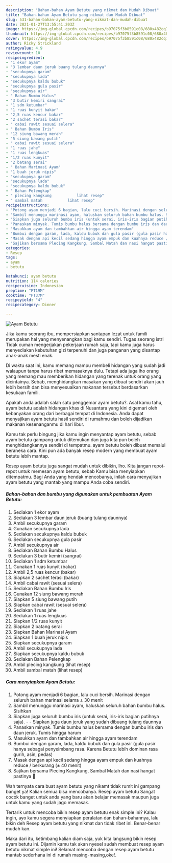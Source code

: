 ```yaml
---
description: "Bahan-bahan Ayam Betutu yang nikmat dan Mudah Dibuat"
title: "Bahan-bahan Ayam Betutu yang nikmat dan Mudah Dibuat"
slug: 531-bahan-bahan-ayam-betutu-yang-nikmat-dan-mudah-dibuat
date: 2021-01-27T13:55:41.203Z
image: https://img-global.cpcdn.com/recipes/b97075f3b8591c08/680x482cq70/ayam-betutu-foto-resep-utama.jpg
thumbnail: https://img-global.cpcdn.com/recipes/b97075f3b8591c08/680x482cq70/ayam-betutu-foto-resep-utama.jpg
cover: https://img-global.cpcdn.com/recipes/b97075f3b8591c08/680x482cq70/ayam-betutu-foto-resep-utama.jpg
author: Ricky Strickland
ratingvalue: 4.9
reviewcount: 10
recipeingredient:
- "1 ekor ayam"
- "3 lembar daun jeruk buang tulang daunnya"
- "secukupnya garam"
- "secukupnya lada"
- "secukupnya kaldu bubuk"
- "secukupnya gula pasir"
- "secukupnya air"
- " Bahan Bumbu Halus"
- "3 butir kemiri sangrai"
- "1 sdm ketumbar"
- "1 ruas kunyit bakar"
- "2,5 ruas kencur bakar"
- "2 sachet terasi bakar"
- " cabai rawit sesuai selera"
- " Bahan Bumbu Iris"
- "12 siung bawang merah"
- "5 siung bawang putih"
- " cabai rawit sesuai selera"
- "1 ruas jahe"
- "1 ruas lengkuas"
- "1/2 ruas kunyit"
- "2 batang serai"
- " Bahan Marinasi Ayam"
- "1 buah jeruk nipis"
- "secukupnya garam"
- "secukupnya lada"
- "secukupnya kaldu bubuk"
- " Bahan Pelengkap"
- " plecing kangkung           lihat resep"
- " sambal matah           lihat resep"
recipeinstructions:
- "Potong ayam menjadi 6 bagian, lalu cuci bersih. Marinasi dengan seluruh bahan marinasi selama ± 30 menit"
- "Sambil menunggu marinasi ayam, haluskan seluruh bahan bumbu halus. Sisihkan"
- "Siapkan juga seluruh bumbu iris (untuk serai, iris-iris bagian putihnya saja).  Siapkan juga daun jeruk yang sudah dibuang tulang daunnya"
- "Panaskan minyak. Tumis bumbu halus bersama dengan bumbu iris dan daun jeruk. Tumis hingga harum"
- "Masukkan ayam dan tambahkan air hingga ayam terendam"
- "Bumbui dengan garam, lada, kaldu bubuk dan gula pasir (gula pasir hanya sebagai penyeimbang rasa. Karena Betutu lebih dominan rasa gurih, asin, pedas)"
- "Masak dengan api kecil sedang hingga ayam empuk dan kuahnya reduce / berkurang (± 40 menit)"
- "Sajikan bersama Plecing Kangkung, Sambal Matah dan nasi hangat pastinya 🤭"
categories:
- Resep
tags:
- ayam
- betutu

katakunci: ayam betutu 
nutrition: 114 calories
recipecuisine: Indonesian
preptime: "PT19M"
cooktime: "PT37M"
recipeyield: "4"
recipecategory: Dinner

---
```



![Ayam Betutu](https://img-global.cpcdn.com/recipes/b97075f3b8591c08/680x482cq70/ayam-betutu-foto-resep-utama.jpg)

Jika kamu seorang ibu, mempersiapkan santapan lezat untuk famili merupakan hal yang menyenangkan bagi kamu sendiri. Tugas seorang istri Tidak cuman mengerjakan pekerjaan rumah saja, tapi kamu juga harus menyediakan kebutuhan gizi terpenuhi dan juga panganan yang disantap anak-anak mesti enak.

Di waktu  saat ini, kamu memang mampu membeli hidangan yang sudah jadi walaupun tanpa harus ribet memasaknya dulu. Tetapi ada juga lho orang yang memang mau memberikan hidangan yang terenak untuk orang yang dicintainya. Sebab, menghidangkan masakan yang dibuat sendiri akan jauh lebih bersih dan bisa menyesuaikan makanan tersebut berdasarkan kesukaan famili. 



Apakah anda adalah salah satu penggemar ayam betutu?. Asal kamu tahu, ayam betutu adalah hidangan khas di Nusantara yang kini digemari oleh kebanyakan orang dari berbagai tempat di Indonesia. Anda dapat menyajikan ayam betutu hasil sendiri di rumahmu dan boleh dijadikan makanan kesenanganmu di hari libur.

Kamu tak perlu bingung jika kamu ingin menyantap ayam betutu, sebab ayam betutu gampang untuk ditemukan dan juga kita pun boleh menghidangkannya sendiri di tempatmu. ayam betutu boleh dibuat memalui beraneka cara. Kini pun ada banyak resep modern yang membuat ayam betutu lebih mantap.

Resep ayam betutu juga sangat mudah untuk dibikin, lho. Kita jangan repot-repot untuk memesan ayam betutu, sebab Kamu bisa menyiapkan ditempatmu. Bagi Anda yang hendak mencobanya, inilah cara menyajikan ayam betutu yang mantab yang mampu Anda coba sendiri.

<!--inarticleads1-->

##### Bahan-bahan dan bumbu yang digunakan untuk pembuatan Ayam Betutu:

1. Sediakan 1 ekor ayam
1. Sediakan 3 lembar daun jeruk (buang tulang daunnya)
1. Ambil secukupnya garam
1. Gunakan secukupnya lada
1. Sediakan secukupnya kaldu bubuk
1. Sediakan secukupnya gula pasir
1. Ambil secukupnya air
1. Sediakan  Bahan Bumbu Halus
1. Sediakan 3 butir kemiri (sangrai)
1. Sediakan 1 sdm ketumbar
1. Gunakan 1 ruas kunyit (bakar)
1. Ambil 2,5 ruas kencur (bakar)
1. Siapkan 2 sachet terasi (bakar)
1. Ambil  cabai rawit (sesuai selera)
1. Sediakan  Bahan Bumbu Iris
1. Gunakan 12 siung bawang merah
1. Siapkan 5 siung bawang putih
1. Siapkan  cabai rawit (sesuai selera)
1. Sediakan 1 ruas jahe
1. Sediakan 1 ruas lengkuas
1. Siapkan 1/2 ruas kunyit
1. Siapkan 2 batang serai
1. Siapkan  Bahan Marinasi Ayam
1. Siapkan 1 buah jeruk nipis
1. Siapkan secukupnya garam
1. Ambil secukupnya lada
1. Siapkan secukupnya kaldu bubuk
1. Sediakan  Bahan Pelengkap
1. Ambil  plecing kangkung           (lihat resep)
1. Ambil  sambal matah           (lihat resep)




<!--inarticleads2-->

##### Cara menyiapkan Ayam Betutu:

1. Potong ayam menjadi 6 bagian, lalu cuci bersih. Marinasi dengan seluruh bahan marinasi selama ± 30 menit
1. Sambil menunggu marinasi ayam, haluskan seluruh bahan bumbu halus. Sisihkan
1. Siapkan juga seluruh bumbu iris (untuk serai, iris-iris bagian putihnya saja). -  - Siapkan juga daun jeruk yang sudah dibuang tulang daunnya
1. Panaskan minyak. Tumis bumbu halus bersama dengan bumbu iris dan daun jeruk. Tumis hingga harum
1. Masukkan ayam dan tambahkan air hingga ayam terendam
1. Bumbui dengan garam, lada, kaldu bubuk dan gula pasir (gula pasir hanya sebagai penyeimbang rasa. Karena Betutu lebih dominan rasa gurih, asin, pedas)
1. Masak dengan api kecil sedang hingga ayam empuk dan kuahnya reduce / berkurang (± 40 menit)
1. Sajikan bersama Plecing Kangkung, Sambal Matah dan nasi hangat pastinya 🤭




Wah ternyata cara buat ayam betutu yang nikamt tidak rumit ini gampang banget ya! Kalian semua bisa mencobanya. Resep ayam betutu Sangat cocok banget untuk anda yang baru akan belajar memasak maupun juga untuk kamu yang sudah jago memasak.

Tertarik untuk mencoba bikin resep ayam betutu enak simple ini? Kalau ingin, ayo kamu segera menyiapkan peralatan dan bahan-bahannya, lalu bikin deh Resep ayam betutu yang nikmat dan tidak ribet ini. Benar-benar mudah kan. 

Maka dari itu, ketimbang kalian diam saja, yuk kita langsung bikin resep ayam betutu ini. Dijamin kamu tak akan nyesel sudah membuat resep ayam betutu nikmat simple ini! Selamat mencoba dengan resep ayam betutu mantab sederhana ini di rumah masing-masing,oke!.

